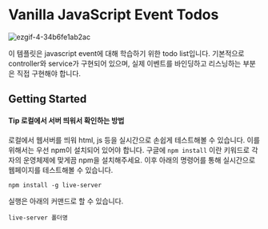 # Vanilla JavaScript Event Todos
![ezgif-4-34b6fe1ab2ac](https://user-images.githubusercontent.com/50367798/61579463-568f4f80-ab40-11e9-8b34-5ca76a61de8b.gif)

이 템플릿은 javascript event에 대해 학습하기 위한 todo list입니다.
기본적으로 controller와 service가 구현되어 있으며, 실제 이벤트를 바인딩하고 리스닝하는 부분은 직접 구현해야 합니다.

## Getting Started
#### Tip 로컬에서 서버 띄워서 확인하는 방법

로컬에서 웹서버를 띄워 html, js 등을 실시간으로 손쉽게 테스트해볼 수 있습니다.
이를 위해서는 우선 npm이 설치되어 있어야 합니다.
구글에 ```npm install``` 이란 키워드로 각자의 운영체제에 맞게끔 npm을 설치해주세요.
이후 아래의 명령어를 통해 실시간으로 웹페이지를 테스트해볼 수 있습니다.

```npm install -g live-server```

실행은 아래의 커맨드로 할 수 있습니다.

``` live-server 폴더명 ```
